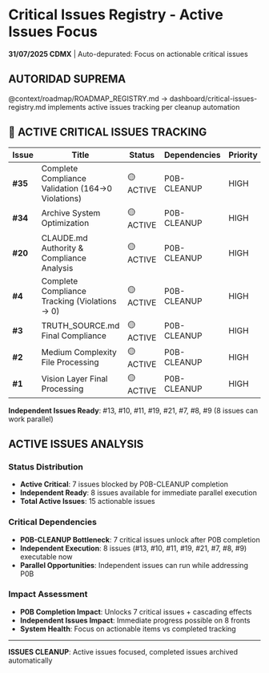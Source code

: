 # Critical Issues Registry - Active Issues Focus

**31/07/2025 CDMX** | Auto-depurated: Focus on actionable critical issues

## AUTORIDAD SUPREMA
@context/roadmap/ROADMAP_REGISTRY.md → dashboard/critical-issues-registry.md implements active issues tracking per cleanup automation

## 🎫 ACTIVE CRITICAL ISSUES TRACKING

| Issue | Title | Status | Dependencies | Priority |
|-------|-------|--------|--------------|----------|
| **#35** | Complete Compliance Validation (164→0 Violations) | 🟡 ACTIVE | P0B-CLEANUP | HIGH |
| **#34** | Archive System Optimization | 🟡 ACTIVE | P0B-CLEANUP | HIGH |
| **#20** | CLAUDE.md Authority & Compliance Analysis | 🟡 ACTIVE | P0B-CLEANUP | HIGH |
| **#4** | Complete Compliance Tracking (Violations → 0) | 🟡 ACTIVE | P0B-CLEANUP | HIGH |
| **#3** | TRUTH_SOURCE.md Final Compliance | 🟡 ACTIVE | P0B-CLEANUP | HIGH |
| **#2** | Medium Complexity File Processing | 🟡 ACTIVE | P0B-CLEANUP | HIGH |
| **#1** | Vision Layer Final Processing | 🟡 ACTIVE | P0B-CLEANUP | HIGH |

**Independent Issues Ready**: #13, #10, #11, #19, #21, #7, #8, #9 (8 issues can work parallel)

## ACTIVE ISSUES ANALYSIS

### Status Distribution  
- **Active Critical**: 7 issues blocked by P0B-CLEANUP completion
- **Independent Ready**: 8 issues available for immediate parallel execution
- **Total Active Issues**: 15 actionable issues

### Critical Dependencies
- **P0B-CLEANUP Bottleneck**: 7 critical issues unlock after P0B completion
- **Independent Execution**: 8 issues (#13, #10, #11, #19, #21, #7, #8, #9) executable now
- **Parallel Opportunities**: Independent issues can run while addressing P0B

### Impact Assessment
- **P0B Completion Impact**: Unlocks 7 critical issues + cascading effects
- **Independent Issues Impact**: Immediate progress possible on 8 fronts
- **System Health**: Focus on actionable items vs completed tracking

---

**ISSUES CLEANUP**: Active issues focused, completed issues archived automatically